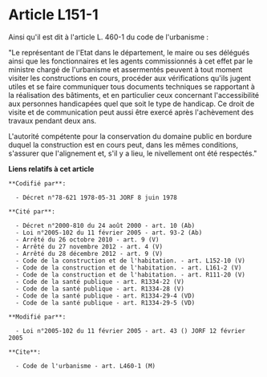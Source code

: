 # Article L151-1

Ainsi qu'il est dit à l'article L. 460-1 du code de l'urbanisme :

"Le représentant de l'Etat dans le département, le maire ou ses délégués ainsi que les fonctionnaires et les agents
commissionnés à cet effet par le ministre chargé de l'urbanisme et assermentés peuvent à tout moment visiter les
constructions en cours, procéder aux vérifications qu'ils jugent utiles et se faire communiquer tous documents techniques se
rapportant à la réalisation des bâtiments, et en particulier ceux concernant l'accessibilité aux personnes handicapées quel
que soit le type de handicap. Ce droit de visite et de communication peut aussi être exercé après l'achèvement des travaux
pendant deux ans.

L'autorité compétente pour la conservation du domaine public en bordure duquel la construction est en cours peut, dans les
mêmes conditions, s'assurer que l'alignement et, s'il y a lieu, le nivellement ont été respectés."

**Liens relatifs à cet article**

	**Codifié par**:

	  - Décret n°78-621 1978-05-31 JORF 8 juin 1978

	**Cité par**:

	  - Décret n°2000-810 du 24 août 2000 - art. 10 (Ab)
	  - Loi n°2005-102 du 11 février 2005 - art. 93-2 (Ab)
	  - Arrêté du 26 octobre 2010 - art. 9 (V)
	  - Arrêté du 27 novembre 2012 - art. 4 (V)
	  - Arrêté du 28 décembre 2012 - art. 9 (V)
	  - Code de la construction et de l'habitation. - art. L152-10 (V)
	  - Code de la construction et de l'habitation. - art. L161-2 (V)
	  - Code de la construction et de l'habitation. - art. R111-20 (V)
	  - Code de la santé publique - art. R1334-22 (V)
	  - Code de la santé publique - art. R1334-28 (V)
	  - Code de la santé publique - art. R1334-29-4 (VD)
	  - Code de la santé publique - art. R1334-29-5 (VD)

	**Modifié par**:

	  - Loi n°2005-102 du 11 février 2005 - art. 43 () JORF 12 février 2005

	**Cite**:

	  - Code de l'urbanisme - art. L460-1 (M)
